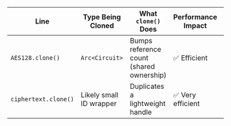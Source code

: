 | Line                    | Type Being Cloned         | What `clone()` Does                      | Performance Impact | Code Context                                                  |
|-------------------------|---------------------------|------------------------------------------|--------------------|---------------------------------------------------------------|
| `AES128.clone()`        | `Arc<Circuit>`            | Bumps reference count (shared ownership) | ✅ Efficient        | `let circuit = AES128.clone();`                              |
| `ciphertext.clone()`    | Likely small ID wrapper   | Duplicates a lightweight handle          | ✅ Very efficient   | `.execute(circuit, &[key, msg], &[ciphertext.clone()])`     |